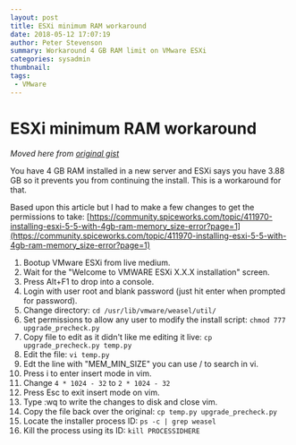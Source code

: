 ```yaml
---
layout: post
title: ESXi minimum RAM workaround
date: 2018-05-12 17:07:19
author: Peter Stevenson
summary: Workaround 4 GB RAM limit on VMware ESXi
categories: sysadmin
thumbnail:
tags:
 - VMware
---
```


# ESXi minimum RAM workaround

_Moved here from [original gist](https://gist.github.com/2E0PGS/9e56e67d72c31e849147b9e56e3ae383)_

You have 4 GB RAM installed in a new server and ESXi says you have 3.88 GB so it prevents you from continuing the install. This is a workaround for that.

Based upon this article but I had to make a few changes to get the permissions to take: [https://community.spiceworks.com/topic/411970-installing-esxi-5-5-with-4gb-ram-memory_size-error?page=1](https://community.spiceworks.com/topic/411970-installing-esxi-5-5-with-4gb-ram-memory_size-error?page=1)

1. Bootup VMware ESXi from live medium.
2. Wait for the "Welcome to VMWARE ESXi X.X.X installation" screen.
3. Press Alt+F1 to drop into a console.
4. Login with user root and blank password (just hit enter when prompted for password).
5. Change directory: `cd /usr/lib/vmware/weasel/util/`
6. Set permissions to allow any user to modify the install script: `chmod 777 upgrade_precheck.py`
7. Copy file to edit as it didn't like me editing it live: `cp upgrade_precheck.py temp.py`
8. Edit the file: `vi temp.py`
9. Edt the line with "MEM_MIN_SIZE" you can use / to search in vi.
10. Press i to enter insert mode in vim.
11. Change `4 * 1024 - 32` to `2 * 1024 - 32`
12. Press Esc to exit insert mode on vim.
13. Type :wq to write the changes to disk and close vim.
14. Copy the file back over the original: `cp temp.py upgrade_precheck.py`
15. Locate the installer process ID: `ps -c | grep weasel`
16. Kill the process using its ID: `kill PROCESSIDHERE`